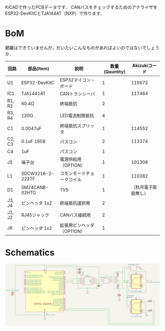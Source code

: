KiCADで作ったPCBデータです．
CANバスをチェックするためのアナライザをESP32-DevKitCとTJA144AT（NXP）で作ります．


# BoM
網羅はできていませんが，だいたいこんなものがあればよいのではないでしょうか．  



回路 | 部品(Item) | 説明 | 数量(Qauntity) | Akizukiコード
---|---|---|---|---
U1 | ESP32-DevKitC | ESP32マイコン・ボード| 1 | 115673
IC1 | TJA1441AT | CANトランシーバ| 1 | 117464
R1, R2 | 60.4Ω | 終端抵抗 | 2 | 
R3, R4 | 120Ω | LED電流制限抵抗 | 4 |
C1 | 0.0047uF | 終端抵抗スプリッタ | 1 | 114552
C2, C3 | 0.1uF 1608 | パスコン | 2 | 113374
C4 | 1uF | パスコン | 1 | 
J5 | 端子台 | 電源供給用（OPTION） | 1 | 101306
L1 | SDCW3216-2-222TF | コモンモードチョークコイル | 1 | 110382
D1 | SM24CANB-02HTG | TVS | 1 | （秋月電子取扱無し）
J3, J4 | ピンヘッダ 1x2 | 終端抵抗選択用 | 2 | 
J1, J2 | RJ45ジャック | CANバス接続用 | 2 |
J6 | ピンヘッダ 1x2 | 拡張用ピンヘッダ（OPTION） | 1 |




# Schematics
![](can.png)
